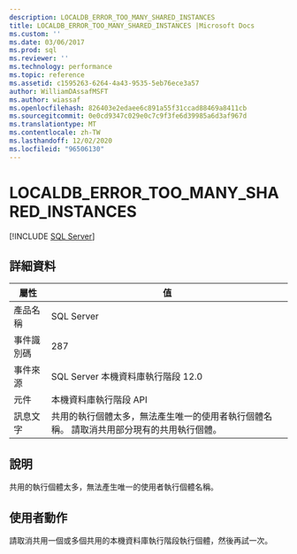 ```yaml
---
description: LOCALDB_ERROR_TOO_MANY_SHARED_INSTANCES
title: LOCALDB_ERROR_TOO_MANY_SHARED_INSTANCES |Microsoft Docs
ms.custom: ''
ms.date: 03/06/2017
ms.prod: sql
ms.reviewer: ''
ms.technology: performance
ms.topic: reference
ms.assetid: c1595263-6264-4a43-9535-5eb76ece3a57
author: WilliamDAssafMSFT
ms.author: wiassaf
ms.openlocfilehash: 826403e2edaee6c891a55f31ccad88469a8411cb
ms.sourcegitcommit: 0e0cd9347c029e0c7c9f3fe6d39985a6d3af967d
ms.translationtype: MT
ms.contentlocale: zh-TW
ms.lasthandoff: 12/02/2020
ms.locfileid: "96506130"
---
```

# <a name="localdb_error_too_many_shared_instances"></a>LOCALDB_ERROR_TOO_MANY_SHARED_INSTANCES
 [!INCLUDE [SQL Server](../../includes/applies-to-version/sqlserver.md)]
    
## <a name="details"></a>詳細資料  
  
| 屬性 | 值 |
| --------- | ----- |
|產品名稱|SQL Server|  
|事件識別碼|287|  
|事件來源|SQL Server 本機資料庫執行階段 12.0|  
|元件|本機資料庫執行階段 API|  
|訊息文字|共用的執行個體太多，無法產生唯一的使用者執行個體名稱。 請取消共用部分現有的共用執行個體。|  
  
## <a name="explanation"></a>說明  
 共用的執行個體太多，無法產生唯一的使用者執行個體名稱。  
  
## <a name="user-action"></a>使用者動作  
 請取消共用一個或多個共用的本機資料庫執行階段執行個體，然後再試一次。  
  
  
